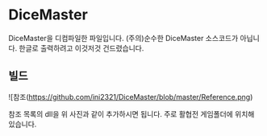 # DiceMaster
DiceMaster을 디컴파일한 파일입니다.
(주의)순수한 DiceMaster 소스코드가 아닙니다. 
한글로 출력하려고 이것저것 건드렸습니다.


## 빌드
![참조(https://github.com/ini2321/DiceMaster/blob/master/Reference.png)

참조 목록의 dll을 위 사진과 같이 추가하시면 됩니다. 
주로 활협전 게임폴더에 위치해 있습니다.
